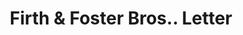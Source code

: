 ---
doi: 10.7916/D8KS83PG
date_other: '1880'
date_other_textual: 1880-1889
form: correspondence
genre:
- Letters (correspondence)
name:
- Firth & Foster Bros.
object_in_context_url: https://biggert.cul.columbia.edu/items/view/ave_biggert_01399
subject_hierarchical_geographic:
- Philadelphia, Pennsylvania, United States
subject_name:
- Firth & Foster Bros.
title: Firth & Foster Bros.. Letter
sort_title: Firth & Foster Bros.. Letter
call_number: ave_biggert_01399
coordinates:
- 40.00944444444445,-75.13333333333334
pid: ave_biggert_01399
identifiers: ave_biggert_01399
thumbnail: https://derivativo-3.library.columbia.edu/iiif/2/ldpd:344689/full/!256,256/0/native.jpg
permalink: /biggert/ave_biggert_01399/
layout: iiif-image-page
---